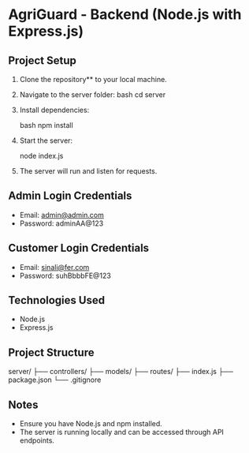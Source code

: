 
# AgriGuard - Backend (Node.js with Express.js)

## Project Setup

1. Clone the repository** to your local machine.

2. Navigate to the server folder:
   bash
   cd server

3. Install dependencies:

   bash
   npm install


4. Start the server:

   node index.js


5. The server will run and listen for requests.

## Admin Login Credentials

* Email: [admin@admin.com](mailto:admin@admin.com)
* Password: adminAA\@123

## Customer Login Credentials

* Email: [sinali@fer.com](mailto:sinali@fer.com)
* Password: suhBbbbFE\@123

## Technologies Used

* Node.js
* Express.js

## Project Structure

server/
├── controllers/
├── models/
├── routes/
├── index.js
├── package.json
└── .gitignore

## Notes

* Ensure you have Node.js and npm installed.
* The server is running locally and can be accessed through API endpoints.

